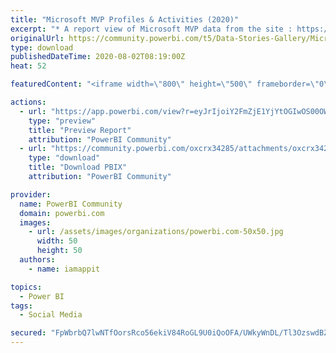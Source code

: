 ```yaml
---
title: "Microsoft MVP Profiles & Activities (2020)"
excerpt: "* A report view of Microsoft MVP data from the site : https://mvp.microsoft.com/en-us/MvpSearch ** Using UIPath to web-scrape - extracted profiles &amp;"
originalUrl: https://community.powerbi.com/t5/Data-Stories-Gallery/Microsoft-MVP-Profiles-amp-Activities-2020/m-p/1266944
type: download
publishedDateTime: 2020-08-02T08:19:00Z
heat: 52

featuredContent: "<iframe width=\"800\" height=\"500\" frameborder=\"0\" src=\"https://app.powerbi.com/view?r=eyJrIjoiY2FmZjE1YjYtOGIwOS00OWIyLTgxYTUtZWM4NmE1ZDUwN2QyIiwidCI6ImU1ZDQ0NjI2LThjZTMtNDk3ZC1hZDJhLTZiOTM3NjhmZWIxNyJ9&amp;embedImagePlaceholder=true&amp;pageName=ReportSection\"></iframe>"

actions:
  - url: "https://app.powerbi.com/view?r=eyJrIjoiY2FmZjE1YjYtOGIwOS00OWIyLTgxYTUtZWM4NmE1ZDUwN2QyIiwidCI6ImU1ZDQ0NjI2LThjZTMtNDk3ZC1hZDJhLTZiOTM3NjhmZWIxNyJ9&amp;embedImagePlaceholder=true&amp;pageName=ReportSection"
    type: "preview"
    title: "Preview Report"
    attribution: "PowerBI Community"
  - url: "https://community.powerbi.com/oxcrx34285/attachments/oxcrx34285/DataStoriesGallery/4409/4/MicrosoftMVPActivities.pbix"
    type: "download"
    title: "Download PBIX"
    attribution: "PowerBI Community"

provider:
  name: PowerBI Community
  domain: powerbi.com
  images:
    - url: /assets/images/organizations/powerbi.com-50x50.jpg
      width: 50
      height: 50
  authors:
    - name: iamappit

topics:
  - Power BI
tags:
  - Social Media

secured: "FpWbrbQ7lwNTfOorsRco56ekiV84RoGL9U0iQoOFA/UWkyWnDL/Tl3OzswdBZSd01diPqD+4dizsYZLNSEbbof696Tqm004PqIE9SSCKhBq1b9p384kfsgOSeySOYq5UBPMR06emFHMekynWzWhsyjfbkbgZRKUYK9geW/fMFEYaDhBiTiIc7lFWYzA7Yk/3dvUJ2QVPwBmiEAWgElrrGsvfdBiJ+EQWudGJN2qJl/PUmJ/UEjNkTRwCYbl0h1Bsnd5hwOpU4Hp78pxZSKS03BjEC5+l1jglQun844chE6YHA0q+Rh4i+6U5iXY0Yby962GYyRdrLpzekHqExi9+c+kFEHMV9bFE5+qmVRMpky3NUJEI/1a8N305woC5SYCSu9SIBH16cvKg1rRYxKbONQ==;J9EeCfUI/3cYb2tX4ljuIg=="
---
```


